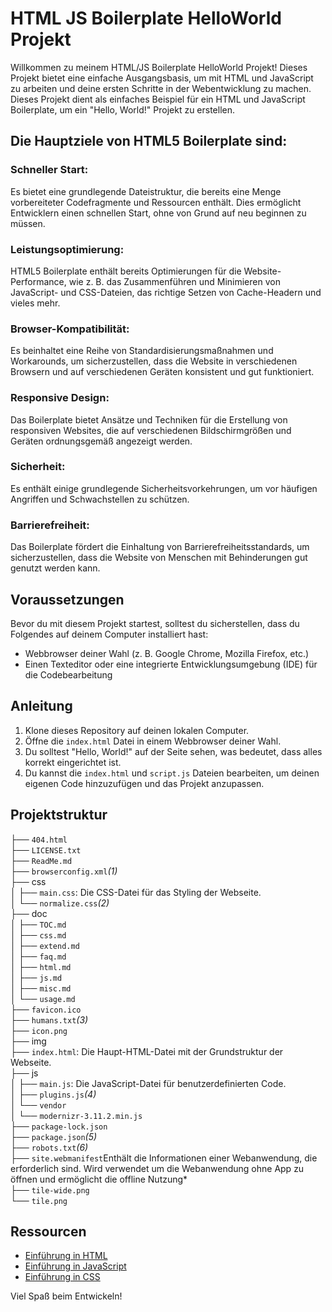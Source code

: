 # HTML JS Boilerplate HelloWorld Projekt

Willkommen zu meinem HTML/JS Boilerplate HelloWorld Projekt! Dieses Projekt bietet eine einfache Ausgangsbasis, um mit HTML und JavaScript zu arbeiten und deine ersten Schritte in der Webentwicklung zu machen.
Dieses Projekt dient als einfaches Beispiel für ein HTML und JavaScript Boilerplate, um ein "Hello, World!" Projekt zu erstellen.


## Die Hauptziele von HTML5 Boilerplate sind:

### Schneller Start:
Es bietet eine grundlegende Dateistruktur, die bereits eine Menge vorbereiteter Codefragmente und Ressourcen enthält. Dies ermöglicht Entwicklern einen schnellen Start, ohne von Grund auf neu beginnen zu müssen.

### Leistungsoptimierung:
HTML5 Boilerplate enthält bereits Optimierungen für die Website-Performance, wie z. B. das Zusammenführen und Minimieren von JavaScript- und CSS-Dateien, das richtige Setzen von Cache-Headern und vieles mehr.

### Browser-Kompatibilität:
Es beinhaltet eine Reihe von Standardisierungsmaßnahmen und Workarounds, um sicherzustellen, dass die Website in verschiedenen Browsern und auf verschiedenen Geräten konsistent und gut funktioniert.

### Responsive Design:
Das Boilerplate bietet Ansätze und Techniken für die Erstellung von responsiven Websites, die auf verschiedenen Bildschirmgrößen und Geräten ordnungsgemäß angezeigt werden.

### Sicherheit:
Es enthält einige grundlegende Sicherheitsvorkehrungen, um vor häufigen Angriffen und Schwachstellen zu schützen.

### Barrierefreiheit:
Das Boilerplate fördert die Einhaltung von Barrierefreiheitsstandards, um sicherzustellen, dass die Website von Menschen mit Behinderungen gut genutzt werden kann.

## Voraussetzungen

Bevor du mit diesem Projekt startest, solltest du sicherstellen, dass du Folgendes auf deinem Computer installiert hast:

- Webbrowser deiner Wahl (z. B. Google Chrome, Mozilla Firefox, etc.)
- Einen Texteditor oder eine integrierte Entwicklungsumgebung (IDE) für die Codebearbeitung

## Anleitung

1. Klone dieses Repository auf deinen lokalen Computer.
2. Öffne die `index.html` Datei in einem Webbrowser deiner Wahl.
3. Du solltest "Hello, World!" auf der Seite sehen, was bedeutet, dass alles korrekt eingerichtet ist.
4. Du kannst die `index.html` und `script.js` Dateien bearbeiten, um deinen eigenen Code hinzuzufügen und das Projekt anzupassen.

## Projektstruktur

├── `404.html` <br>
├── `LICENSE.txt` <br>
├── `ReadMe.md` <br>
├── `browserconfig.xml`*(1)*<br>
├── css <br>
│  ├── `main.css`: Die CSS-Datei für das Styling der Webseite. <br>
│  └── `normalize.css`*(2)* <br>
├── doc <br>
│  ├── `TOC.md`<br>
│  ├── `css.md`<br>
│  ├── `extend.md`<br>
│  ├── `faq.md`<br>
│  ├── `html.md`<br>
│  ├── `js.md`<br>
│  ├── `misc.md`<br>
│  └── `usage.md`<br>
├── `favicon.ico`<br>
├── `humans.txt`*(3)*<br>
├── `icon.png`<br>
├── img<br>
├── `index.html`: Die Haupt-HTML-Datei mit der Grundstruktur der Webseite. <br>
├── js<br>
│  ├── `main.js`: Die JavaScript-Datei für benutzerdefinierten Code. <br>
│  ├── `plugins.js`*(4)*<br>
│  └── `vendor`<br>
│      └── `modernizr-3.11.2.min.js`<br>
├── `package-lock.json`<br>
├── `package.json`*(5)*<br>
├── `robots.txt`*(6)*<br>
├── `site.webmanifest`Enthält die Informationen einer Webanwendung, die erforderlich sind. Wird verwendet um die Webanwendung ohne App zu öffnen und ermöglicht die offline Nutzung*<br>
├── `tile-wide.png`<br>
└── `tile.png`<br>

## Ressourcen

- [Einführung in HTML](https://developer.mozilla.org/de/docs/Web/HTML)
- [Einführung in JavaScript](https://developer.mozilla.org/de/docs/Web/JavaScript)
- [Einführung in CSS](https://developer.mozilla.org/de/docs/Web/CSS)


Viel Spaß beim Entwickeln!
